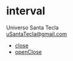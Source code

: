 # interval
Universo Santa Tecla  
[uSantaTecla@gmail.com](mailto:uSantaTecla@gmail.com)  

* [close](./close/README.md)
* [openClose](./openClose/README.md)

[//]: <> (
entre
...
)
